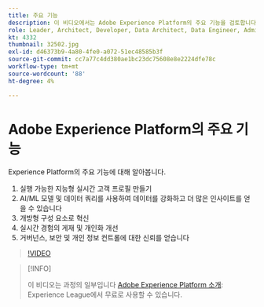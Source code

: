 ```yaml
---
title: 주요 기능
description: 이 비디오에서는 Adobe Experience Platform의 주요 기능을 검토합니다.
role: Leader, Architect, Developer, Data Architect, Data Engineer, Admin, User
kt: 4332
thumbnail: 32502.jpg
exl-id: d46373b9-4a80-4fe0-a072-51ec48585b3f
source-git-commit: cc7a77c4dd380ae1bc23dc75608e8e2224dfe78c
workflow-type: tm+mt
source-wordcount: '88'
ht-degree: 4%

---
```


# Adobe Experience Platform의 주요 기능

Experience Platform의 주요 기능에 대해 알아봅니다.

1. 실행 가능한 지능형 실시간 고객 프로필 만들기
1. AI/ML 모델 및 데이터 쿼리를 사용하여 데이터를 강화하고 더 많은 인사이트를 얻을 수 있습니다
1. 개방형 구성 요소로 혁신
1. 실시간 경험의 게재 및 개인화 개선
1. 거버넌스, 보안 및 개인 정보 컨트롤에 대한 신뢰를 얻습니다

>[!VIDEO](https://video.tv.adobe.com/v/32502?quality=12&learn=on)

>[!INFO]
>
> 이 비디오는 과정의 일부입니다 [Adobe Experience Platform 소개](https://experienceleague.adobe.com/?recommended=ExperiencePlatform-U-1-2020.1): Experience League에서 무료로 사용할 수 있습니다.

